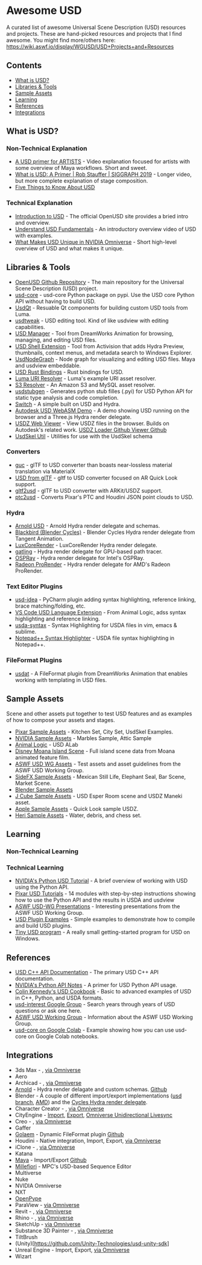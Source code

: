 # Awesome USD
A curated list of awesome Universal Scene Description (USD) resources and projects. These are hand-picked resources and projects that I find awesome. You might find more/others here: https://wiki.aswf.io/display/WGUSD/USD+Projects+and+Resources

## Contents
- [What is USD?](#what-is-usd)
- [Libraries & Tools](#libraries--tools)
- [Sample Assets](#sample-assets)
- [Learning](#learning)
- [References](#references)
- [Integrations](#integrations)

## What is USD?
### Non-Technical Explanation
* [A USD primer for ARTISTS](https://www.youtube.com/watch?v=SaBXE4yQetk) - Video explanation focused for artists with some overview of Maya workflows. Short and sweet.
* [What is USD: A Primer | Rob Stauffer | SIGGRAPH 2019](https://www.youtube.com/watch?v=Yp_TRVD3wjQ) - Longer video, but more complete explanation of stage composition.
* [Five Things to Know About USD](https://www.youtube.com/watch?v=vFxytzQlOEs)
### Technical Explanation
* [Introduction to USD](https://graphics.pixar.com/usd/release/intro.html) - The official OpenUSD site provides a bried intro and overview.
* [Understand USD Fundamentals](https://developer.apple.com/videos/play/wwdc2022/10129/) - An introductory overview video of USD with examples.
* [What Makes USD Unique in NVIDIA Omniverse](https://www.youtube.com/watch?v=o2x-30-PTkw) - Short high-level overview of USD and what makes it unique.

## Libraries & Tools
* [OpenUSD Github Repository](https://github.com/PixarAnimationStudios/USD) - The main repository for the Universal Scene Description (USD) project.
* [usd-core](https://pypi.org/project/usd-core/) - usd-core Python package on pypi. Use the USD core Python API without having to build USD.
* [UsdQt](https://github.com/LumaPictures/usd-qt) - Resuable Qt components for building custom USD tools from Luma.
* [usdtweak](https://github.com/cpichard/usdtweak) - USD editing tool. Kind of like usdview with editing capabilities.
* [USD Manager](https://github.com/dreamworksanimation/usdmanager) - Tool from DreamWorks Animation for browsing, managing, and editing USD files.
* [USD Shell Extension](https://github.com/Activision/USDShellExtension) - Tool from Activision that adds Hydra Preview, thumbnails, context menus, and metadata search to Windows Explorer.
* [UsdNodeGraph](https://github.com/1xinghuan/usdNodeGraph) - Node graph for visualizing and editing USD files. Maya and usdview embeddable.
* [USD Rust Bindings](https://github.com/vfx-rs/usd-bind) - Rust bindings for USD.
* [Luma URI Resolver](https://github.com/LumaPictures/usd-uri-resolver) - Luma's example URI asset resolver.
* [S3 Resolver](https://github.com/westerndigitalcorporation/usd-s3-resolver) - An Amazon S3 and MySQL asset resolver.
* [usdstubgen](https://github.com/chadrik/usdstubgen) - Generates python stub filles (.pyi) for USD Python API for static type analysis and code completion.
* [Switch](https://github.com/VictorYudin/switch) - A simple built on USD and Hydra.
* [Autodesk USD WebASM Demo](https://autodesk-forks.github.io/USD/) - A demo showing USD running on the browser and a Three.js Hydra render delegate. 
* [USDZ Web Viewer](https://www.usdz-viewer.net/) - View USDZ files in the browser. Builds on Autodesk's related work. [USDZ Loader Github ](https://github.com/ponahoum/three-usdz-loader) [Viewer Github](https://github.com/ponahoum/usdz-web-viewer)
* [UsdSkel Util](https://github.com/meshula/usdskelutil) - Utilities for use with the UsdSkel schema

### Converters
* [guc](https://github.com/pablode/guc) - glTF to USD converter than boasts near-lossless material translation via MaterialX
* [USD from glTF](https://github.com/google/usd_from_gltf) - gltf to USD converter focused on AR Quick Look support.
* [gltf2usd](https://github.com/kcoley/gltf2usd) - glTF to USD converter with ARKit/USDZ support.
* [ptc2usd](https://github.com/simpassi/ptc2usd) - Converts Pixar's PTC and Houdini JSON point clouds to USD.

### Hydra
* [Arnold USD](https://github.com/Autodesk/arnold-usd) - Arnold Hydra render delegate and schemas.
* [Blackbird (Blender Cycles)](https://github.com/tangent-opensource/hdBlackbird) - Blender Cycles Hydra render delegate from Tangent Animation.
* [LuxCoreRender](https://github.com/jbgann/LuxCoreRenderUSD) - LuxCoreRender Hydra render delegate.
* [gatling](https://github.com/pablode/gatling) - Hydra render delegate for GPU-based path tracer.
* [OSPRay](https://github.com/ospray/hdospray) - Hydra render delegate for Intel's OSPRay.
* [Radeon ProRender](https://github.com/GPUOpen-LibrariesAndSDKs/RadeonProRenderUSD) - Hydra render delegate for AMD's Radeon ProRender.

### Text Editor Plugins
* [usd-idea](https://github.com/justint/usd-idea) - PyCharm plugin adding syntax highlighting, reference linking, brace matching/folding, etc.
* [VS Code USD Language Extension](https://marketplace.visualstudio.com/items?itemName=AnimalLogic.vscode-usda-syntax) - From Animal Logic, adss syntax highlighting and reference linking.
* [usda-syntax](https://github.com/superfunc/usda-syntax) - Syntax Highlighting for USDA files in vim, emacs & sublime.
* [Notepad++ Syntax Highlighter](https://github.com/AndrewHazelden/PIXAR-USD-Syntax-Highlighter) - USDA file syntax highlighting in Notepad++.

### FileFormat Plugins
* [usdat](https://github.com/dreamworksanimation/dwa_usd_plugins/tree/master/pxr/usd/plugin/usdat) - A FileFormat plugin from DreamWorks Animation that enables working with templating in USD files.

## Sample Assets
Scene and other assets put together to test USD features and as examples of how to compose your assets and stages.
* [Pixar Sample Assets](https://graphics.pixar.com/usd/release/dl_downloads.html#assets) - Kitchen Set, City Set, UsdSkel Examples.
* [NVIDIA Sample Assets](https://developer.nvidia.com/usd#sample) - Marbles Sample, Attic Sample
* [Animal Logic](https://animallogic.com/usd-alab/) - USD ALab
* [Disney Moana Island Scene](https://www.disneyanimation.com/resources/moana-island-scene/) - Full island scene data from Moana animated feature film.
* [ASWF USD WG Assets](https://github.com/usd-wg/assets) - Test assets and asset guidelines from the ASWF USD Working Group.
* [SideFX Sample Assets](https://www.sidefx.com/contentlibrary/) - Mexican Still Life, Elephant Seal, Bar Scene, Market Scene.
* [Blender Sample Assets](https://download.blender.org/institute/sybren/usd/)
* [J Cube Sample Assets](https://j-cube.jp/solutions/multiverse/assets/) - USD Esper Room scene and USDZ Maneki asset.
* [Apple Sample Assets](https://developer.apple.com/augmented-reality/quick-look/) - Quick Look sample USDZ.
* [Heri Sample Assets](https://heri.blog/category/freescenes/) - Water, debris, and chess set.

## Learning
### Non-Technical Learning
### Technical Learning
* [NVIDIA's Python USD Tutorial](https://developer.nvidia.com/usd/tutorials) - A brief overview of working with USD using the Python API.
* [Pixar USD Tutorials](https://graphics.pixar.com/usd/release/tut_usd_tutorials.html) - 14 modules with step-by-step instructions showing how to use the Python API and the results in USDA and usdview
* [ASWF USD-WG Presentations](https://wiki.aswf.io/display/WGUSD/Presentations) - Interesting presentations from the ASWF USD Working Group.
* [USD Plugin Examples](https://github.com/wetadigital/USDPluginExamples) - Simple examples to demonstrate how to compile and build USD plugins.
* [Tiny USD program](https://github.com/meshula/tinyusd) - A really small getting-started program for USD on Windows.

## References
* [USD C++ API Documentation](https://graphics.pixar.com/usd/release/api/index.html) - The primary USD C++ API documentation.
* [NVIDIA's Python API Notes](https://developer.nvidia.com/usd/apinotes) - A primer for USD Python API usage.
* [Colin Kennedy's USD Cookbook](https://github.com/ColinKennedy/USD-Cookbook) - Basic to advanced examples of USD in C++, Python, and USDA formats.
* [usd-interest Google Group](https://groups.google.com/g/usd-interest) - Search years through years of USD questions or ask one here.
* [ASWF USD Working Group](https://github.com/AcademySoftwareFoundation/wg-usd) - Information about the ASWF USD Working Group.
* [usd-core on Google Colab](https://github.com/philsawicki/usd-core-on-google-colab) - Example showing how you can use usd-core on Google Colab notebooks.

## Integrations
* 3ds Max - , [via Omniverse](https://docs.omniverse.nvidia.com/con_connect/con_connect/3ds-max.html)
* Aero
* Archicad - , [via Omniverse](https://docs.omniverse.nvidia.com/con_connect/con_connect/archicad.html)
* [Arnold](https://docs.arnoldrenderer.com/display/A5ARP/Introduction+to+Arnold+USD) - Hydra render delagate and custom schemas. [Github](https://github.com/Autodesk/arnold-usd)
* Blender - A couple of different import/export implementations ([usd branch](https://builder.blender.org/download/experimental/), [AMD](https://github.com/GPUOpen-LibrariesAndSDKs/BlenderUSDHydraAddon)) and the [Cycles Hydra render delegate](https://github.com/tangent-opensource/hdBlackbird).
* Character Creator - , [via Omniverse](https://docs.omniverse.nvidia.com/con_connect/con_connect/character-creator.html)
* CityEngine - [Import](https://doc.arcgis.com/en/cityengine/latest/help/help-import-usd.htm), [Export](https://doc.arcgis.com/en/cityengine/latest/help/help-export-usd.htm), [Omniverse Unidirectional Livesync](https://docs.omniverse.nvidia.com/con_connect/con_connect/cityengine.html)
* Creo - , [via Omniverse](https://docs.omniverse.nvidia.com/con_connect/con_connect/creo.html)
* Gaffer
* [Golaem](https://golaem.com/content/doc/golaem-crowd-documentation/overview-6) - Dynamic FileFormat plugin [Github](https://github.com/Golaem/GolaemForUSD)
* Houdini - Native integration, Import, Export, [via Omniverse](https://docs.omniverse.nvidia.com/con_connect/con_connect/houdini.html)
* iClone - , [via Omniverse](https://docs.omniverse.nvidia.com/con_connect/con_connect/iclone.html)
* Katana
* [Maya](https://makeanything.autodesk.com/usd) - Import/Export [Github](https://github.com/Autodesk/maya-usd)
* [Millefiori](https://dl.acm.org/doi/10.1145/3329715.3338882) -  MPC's USD-based Sequence Editor
* Multiverse
* Nuke
* NVIDIA Omniverse 
* NXT
* [OpenPype](https://github.com/antirotor/OpenPype-USD-Resolver)
* ParaView - [via Omniverse](https://docs.omniverse.nvidia.com/con_connect/con_connect/paraview.html)
* Revit - , [via Omniverse](https://docs.omniverse.nvidia.com/con_connect/con_connect/revit.html)
* Rhino - , [via Omniverse](https://docs.omniverse.nvidia.com/con_connect/con_connect/rhino.html)
* SketchUp - [via Omniverse](https://docs.omniverse.nvidia.com/con_connect/con_connect/sketchup.html)
* Substance 3D Painter - , [via Omniverse](https://docs.omniverse.nvidia.com/con_connect/con_connect/substance-3d-painter.html)
* TiltBrush
* (Unity)[https://github.com/Unity-Technologies/usd-unity-sdk]
* Unreal Engine - Import, Export, [via Omniverse](https://docs.omniverse.nvidia.com/con_connect/con_connect/ue4.html)
* Wizart
